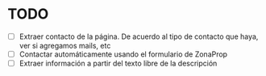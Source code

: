 # TODO

- [ ] Extraer contacto de la página. De acuerdo al tipo de contacto que haya, ver si agregamos mails, etc
- [ ] Contactar automáticamente usando el formulario de ZonaProp
- [ ] Extraer información a partir del texto libre de la descripción
